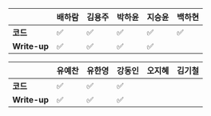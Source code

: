 |              | 배하람 | 김용주 | 박하윤 | 지승윤 | 백하현 |
| ------------ | ------ | ------ | ------ | ------ | ------ |
| **코드**     |:white_check_mark:| :white_check_mark: |:white_check_mark:|       :white_check_mark: |:white_check_mark:|
| **Write-up** |:white_check_mark:| :white_check_mark: |  :white_check_mark: |      :white_check_mark:  |        |

| 				| 유예찬 | 유한영 | 강동인 | 오지혜 | 김기철 |
| ------------  | ------ | ------ | ------ | ------ | ------ |
| **코드** 	   |:white_check_mark:|:white_check_mark:|	✅	 |		 |		 |
| **Write-up** |:white_check_mark:|:white_check_mark:|		✅  |		  |		  |

